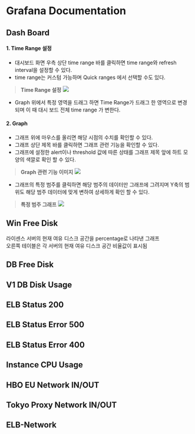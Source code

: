 # Grafana Documentation

## Dash Board
#### 1. Time Range 설정
- 대시보드 화면 우측 상단 time range 바를 클릭하면 time range와 refresh interval을 설정할 수 있다.
- time range는 커스텀 가능하며 Quick ranges 에서 선택할 수도 있다.

> **Time Range 설정**
> <img src="https://i.imgur.com/DRVunjL.png?1"/>

- Graph 위에서 특정 영역을 드래그 하면 Time Range가 드래그 한 영역으로 변경되며 이 때 대시 보드 전체 time range 가 변한다.


#### 2. Graph
- 그래프 위에 마우스를 올리면 해당 시점의 수치를 확인할 수 있다.
- 그래프 상단 제목 바를 클릭하면 그래프 관련 기능을 확인할 수 있다.
- 그래프에 설정한 alert이나 threshold 값에 따른 상태를 그래프 제목 앞에 하트 모양의 색깔로 확인 할 수 있다.

> **Graph 관련 기능 이미지**
> <img src="https://i.imgur.com/LyJCGvs.png?1"/>

- 그래프의 특정 범주를 클릭하면 해당 범주의 데이터만 그래프에 그려지며 Y축의 범위도 해당 범주 데이터에 맞게 변하여 상세하게 확인 할 수 있다.

> **특정 범주 그래프**
> <img src="https://i.imgur.com/qWCOmJ5.png?1"/>


## Win Free Disk
라이센스 서버의 현재 여유 디스크 공간을 percentage로 나타낸 그래프  
오른쪽 테이블은 각 서버의 현재 여유 디스크 공간 비율값이 표시됨  




## DB Free Disk

## V1 DB Disk Usage
## ELB Status 200
## ELB Status Error 500
## ELB Status Error 400
## Instance CPU Usage
## HBO EU Network IN/OUT
## Tokyo Proxy Network IN/OUT
## ELB-Network

